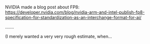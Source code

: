 

NVIDIA made a blog post about FP8: https://developer.nvidia.com/blog/nvidia-arm-and-intel-publish-fp8-specification-for-standardization-as-an-interchange-format-for-ai/






.......


(I merely wanted a very very rough estimate, when...




